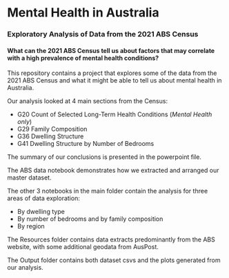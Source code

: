# Mental Health in Australia
### Exploratory Analysis of Data from the 2021 ABS Census

#### What can the 2021 ABS Census tell us about factors that may correlate with a high prevalence of mental health conditions?

This repository contains a project that explores some of the data from the 2021 ABS Census and what it might be able to tell us about mental health in Australia.

Our analysis looked at 4 main sections from the Census:  
* G20 Count of Selected Long-Term Health Conditions (*Mental Health only*)
* G29 Family Composition
* G36 Dwelling Structure
* G41 Dwelling Structure by Number of Bedrooms

The summary of our conclusions is presented in the powerpoint file.

The ABS data notebook demonstrates how we extracted and arranged our master dataset.

The other 3 notebooks in the main folder contain the analysis for three areas of data exploration:
* By dwelling type
* By number of bedrooms and by family composition
* By region

The Resources folder contains data extracts predominantly from the ABS website, with some additional geodata from AusPost.

The Output folder contains both dataset csvs and the plots generated from our analysis.

